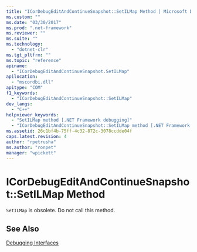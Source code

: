 ```yaml
---
title: "ICorDebugEditAndContinueSnapshot::SetILMap Method | Microsoft Docs"
ms.custom: ""
ms.date: "03/30/2017"
ms.prod: ".net-framework"
ms.reviewer: ""
ms.suite: ""
ms.technology: 
  - "dotnet-clr"
ms.tgt_pltfrm: ""
ms.topic: "reference"
apiname: 
  - "ICorDebugEditAndContinueSnapshot.SetILMap"
apilocation: 
  - "mscordbi.dll"
apitype: "COM"
f1_keywords: 
  - "ICorDebugEditAndContinueSnapshot::SetILMap"
dev_langs: 
  - "C++"
helpviewer_keywords: 
  - "SetILMap method [.NET Framework debugging]"
  - "ICorDebugEditAndContinueSnapshot::SetILMap method [.NET Framework debugging]"
ms.assetid: 26c1bf4b-75ff-4c32-872c-3078ccdde04f
caps.latest.revision: 4
author: "rpetrusha"
ms.author: "ronpet"
manager: "wpickett"
---
```

# ICorDebugEditAndContinueSnapshot::SetILMap Method
`SetILMap` is obsolete. Do not call this method.  
  
## See Also  
 [Debugging Interfaces](../../../../docs/framework/unmanaged-api/debugging/debugging-interfaces.md)